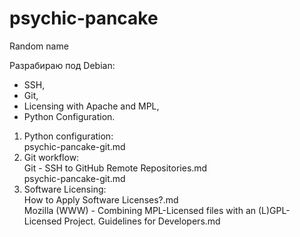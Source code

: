 # psychic-pancake

Random name

Разрабираю под Debian: 
- SSH,
- Git,
- Licensing with Apache and MPL,
- Python Configuration.

1. Python configuration:  
    psychic-pancake-git.md  
2. Git workflow:  
    Git - SSH to GitHub Remote Repositories.md  
    psychic-pancake-git.md  
3. Software Licensing:  
    How to Apply Software Licenses?.md  
    Mozilla (WWW) - Combining MPL-Licensed files with an (L)GPL-Licensed Project. Guidelines for Developers.md  
